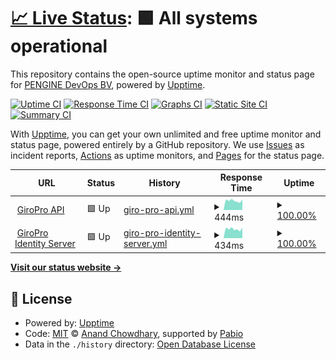 # [📈 Live Status](https://PENGINE-COM.github.io/upptime): <!--live status--> **🟩 All systems operational**

This repository contains the open-source uptime monitor and status page for [PENGINE DevOps BV](www.pengine.com), powered by [Upptime](https://github.com/upptime/upptime).

[![Uptime CI](https://github.com/PENGINE-COM/upptime/workflows/Uptime%20CI/badge.svg)](https://github.com/PENGINE-COM/upptime/actions?query=workflow%3A%22Uptime+CI%22)
[![Response Time CI](https://github.com/PENGINE-COM/upptime/workflows/Response%20Time%20CI/badge.svg)](https://github.com/PENGINE-COM/upptime/actions?query=workflow%3A%22Response+Time+CI%22)
[![Graphs CI](https://github.com/PENGINE-COM/upptime/workflows/Graphs%20CI/badge.svg)](https://github.com/PENGINE-COM/upptime/actions?query=workflow%3A%22Graphs+CI%22)
[![Static Site CI](https://github.com/PENGINE-COM/upptime/workflows/Static%20Site%20CI/badge.svg)](https://github.com/PENGINE-COM/upptime/actions?query=workflow%3A%22Static+Site+CI%22)
[![Summary CI](https://github.com/PENGINE-COM/upptime/workflows/Summary%20CI/badge.svg)](https://github.com/PENGINE-COM/upptime/actions?query=workflow%3A%22Summary+CI%22)

With [Upptime](https://upptime.js.org), you can get your own unlimited and free uptime monitor and status page, powered entirely by a GitHub repository. We use [Issues](https://github.com/PENGINE-COM/upptime/issues) as incident reports, [Actions](https://github.com/PENGINE-COM/upptime/actions) as uptime monitors, and [Pages](https://PENGINE-COM.github.io/upptime) for the status page.

<!--start: status pages-->
<!-- This summary is generated by Upptime (https://github.com/upptime/upptime) -->
<!-- Do not edit this manually, your changes will be overwritten -->
<!-- prettier-ignore -->
| URL | Status | History | Response Time | Uptime |
| --- | ------ | ------- | ------------- | ------ |
| <img alt="" src="https://icons.duckduckgo.com/ip3/api.giropro.pengine.com.ico" height="13"> [GiroPro API](https://api.giropro.pengine.com/hc) | 🟩 Up | [giro-pro-api.yml](https://github.com/PENGINE-COM/upptime/commits/HEAD/history/giro-pro-api.yml) | <details><summary><img alt="Response time graph" src="./graphs/giro-pro-api/response-time-week.png" height="20"> 444ms</summary><br><a href="https://status.giropro.pengine.com/history/giro-pro-api"><img alt="Response time 433" src="https://img.shields.io/endpoint?url=https%3A%2F%2Fraw.githubusercontent.com%2FPENGINE-COM%2Fupptime%2FHEAD%2Fapi%2Fgiro-pro-api%2Fresponse-time.json"></a><br><a href="https://status.giropro.pengine.com/history/giro-pro-api"><img alt="24-hour response time 505" src="https://img.shields.io/endpoint?url=https%3A%2F%2Fraw.githubusercontent.com%2FPENGINE-COM%2Fupptime%2FHEAD%2Fapi%2Fgiro-pro-api%2Fresponse-time-day.json"></a><br><a href="https://status.giropro.pengine.com/history/giro-pro-api"><img alt="7-day response time 444" src="https://img.shields.io/endpoint?url=https%3A%2F%2Fraw.githubusercontent.com%2FPENGINE-COM%2Fupptime%2FHEAD%2Fapi%2Fgiro-pro-api%2Fresponse-time-week.json"></a><br><a href="https://status.giropro.pengine.com/history/giro-pro-api"><img alt="30-day response time 425" src="https://img.shields.io/endpoint?url=https%3A%2F%2Fraw.githubusercontent.com%2FPENGINE-COM%2Fupptime%2FHEAD%2Fapi%2Fgiro-pro-api%2Fresponse-time-month.json"></a><br><a href="https://status.giropro.pengine.com/history/giro-pro-api"><img alt="1-year response time 433" src="https://img.shields.io/endpoint?url=https%3A%2F%2Fraw.githubusercontent.com%2FPENGINE-COM%2Fupptime%2FHEAD%2Fapi%2Fgiro-pro-api%2Fresponse-time-year.json"></a></details> | <details><summary><a href="https://status.giropro.pengine.com/history/giro-pro-api">100.00%</a></summary><a href="https://status.giropro.pengine.com/history/giro-pro-api"><img alt="All-time uptime 100.00%" src="https://img.shields.io/endpoint?url=https%3A%2F%2Fraw.githubusercontent.com%2FPENGINE-COM%2Fupptime%2FHEAD%2Fapi%2Fgiro-pro-api%2Fuptime.json"></a><br><a href="https://status.giropro.pengine.com/history/giro-pro-api"><img alt="24-hour uptime 100.00%" src="https://img.shields.io/endpoint?url=https%3A%2F%2Fraw.githubusercontent.com%2FPENGINE-COM%2Fupptime%2FHEAD%2Fapi%2Fgiro-pro-api%2Fuptime-day.json"></a><br><a href="https://status.giropro.pengine.com/history/giro-pro-api"><img alt="7-day uptime 100.00%" src="https://img.shields.io/endpoint?url=https%3A%2F%2Fraw.githubusercontent.com%2FPENGINE-COM%2Fupptime%2FHEAD%2Fapi%2Fgiro-pro-api%2Fuptime-week.json"></a><br><a href="https://status.giropro.pengine.com/history/giro-pro-api"><img alt="30-day uptime 100.00%" src="https://img.shields.io/endpoint?url=https%3A%2F%2Fraw.githubusercontent.com%2FPENGINE-COM%2Fupptime%2FHEAD%2Fapi%2Fgiro-pro-api%2Fuptime-month.json"></a><br><a href="https://status.giropro.pengine.com/history/giro-pro-api"><img alt="1-year uptime 100.00%" src="https://img.shields.io/endpoint?url=https%3A%2F%2Fraw.githubusercontent.com%2FPENGINE-COM%2Fupptime%2FHEAD%2Fapi%2Fgiro-pro-api%2Fuptime-year.json"></a></details>
| <img alt="" src="https://icons.duckduckgo.com/ip3/ids.giropro.pengine.com.ico" height="13"> [GiroPro Identity Server](https://ids.giropro.pengine.com/hc) | 🟩 Up | [giro-pro-identity-server.yml](https://github.com/PENGINE-COM/upptime/commits/HEAD/history/giro-pro-identity-server.yml) | <details><summary><img alt="Response time graph" src="./graphs/giro-pro-identity-server/response-time-week.png" height="20"> 434ms</summary><br><a href="https://status.giropro.pengine.com/history/giro-pro-identity-server"><img alt="Response time 439" src="https://img.shields.io/endpoint?url=https%3A%2F%2Fraw.githubusercontent.com%2FPENGINE-COM%2Fupptime%2FHEAD%2Fapi%2Fgiro-pro-identity-server%2Fresponse-time.json"></a><br><a href="https://status.giropro.pengine.com/history/giro-pro-identity-server"><img alt="24-hour response time 503" src="https://img.shields.io/endpoint?url=https%3A%2F%2Fraw.githubusercontent.com%2FPENGINE-COM%2Fupptime%2FHEAD%2Fapi%2Fgiro-pro-identity-server%2Fresponse-time-day.json"></a><br><a href="https://status.giropro.pengine.com/history/giro-pro-identity-server"><img alt="7-day response time 434" src="https://img.shields.io/endpoint?url=https%3A%2F%2Fraw.githubusercontent.com%2FPENGINE-COM%2Fupptime%2FHEAD%2Fapi%2Fgiro-pro-identity-server%2Fresponse-time-week.json"></a><br><a href="https://status.giropro.pengine.com/history/giro-pro-identity-server"><img alt="30-day response time 417" src="https://img.shields.io/endpoint?url=https%3A%2F%2Fraw.githubusercontent.com%2FPENGINE-COM%2Fupptime%2FHEAD%2Fapi%2Fgiro-pro-identity-server%2Fresponse-time-month.json"></a><br><a href="https://status.giropro.pengine.com/history/giro-pro-identity-server"><img alt="1-year response time 439" src="https://img.shields.io/endpoint?url=https%3A%2F%2Fraw.githubusercontent.com%2FPENGINE-COM%2Fupptime%2FHEAD%2Fapi%2Fgiro-pro-identity-server%2Fresponse-time-year.json"></a></details> | <details><summary><a href="https://status.giropro.pengine.com/history/giro-pro-identity-server">100.00%</a></summary><a href="https://status.giropro.pengine.com/history/giro-pro-identity-server"><img alt="All-time uptime 100.00%" src="https://img.shields.io/endpoint?url=https%3A%2F%2Fraw.githubusercontent.com%2FPENGINE-COM%2Fupptime%2FHEAD%2Fapi%2Fgiro-pro-identity-server%2Fuptime.json"></a><br><a href="https://status.giropro.pengine.com/history/giro-pro-identity-server"><img alt="24-hour uptime 100.00%" src="https://img.shields.io/endpoint?url=https%3A%2F%2Fraw.githubusercontent.com%2FPENGINE-COM%2Fupptime%2FHEAD%2Fapi%2Fgiro-pro-identity-server%2Fuptime-day.json"></a><br><a href="https://status.giropro.pengine.com/history/giro-pro-identity-server"><img alt="7-day uptime 100.00%" src="https://img.shields.io/endpoint?url=https%3A%2F%2Fraw.githubusercontent.com%2FPENGINE-COM%2Fupptime%2FHEAD%2Fapi%2Fgiro-pro-identity-server%2Fuptime-week.json"></a><br><a href="https://status.giropro.pengine.com/history/giro-pro-identity-server"><img alt="30-day uptime 100.00%" src="https://img.shields.io/endpoint?url=https%3A%2F%2Fraw.githubusercontent.com%2FPENGINE-COM%2Fupptime%2FHEAD%2Fapi%2Fgiro-pro-identity-server%2Fuptime-month.json"></a><br><a href="https://status.giropro.pengine.com/history/giro-pro-identity-server"><img alt="1-year uptime 100.00%" src="https://img.shields.io/endpoint?url=https%3A%2F%2Fraw.githubusercontent.com%2FPENGINE-COM%2Fupptime%2FHEAD%2Fapi%2Fgiro-pro-identity-server%2Fuptime-year.json"></a></details>

<!--end: status pages-->

[**Visit our status website →**](https://PENGINE-COM.github.io/upptime)

## 📄 License

- Powered by: [Upptime](https://github.com/upptime/upptime)
- Code: [MIT](./LICENSE) © [Anand Chowdhary](https://anandchowdhary.com), supported by [Pabio](https://pabio.com)
- Data in the `./history` directory: [Open Database License](https://opendatacommons.org/licenses/odbl/1-0/)
